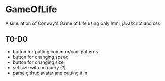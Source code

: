 # GameOfLife
A simulation of Conway's Game of Life using only html, javascript and css

## TO-DO
- button for putting common/cool patterns
- button for changing speed
- button for changing size
- set size with url query (?)
- parse github avatar and putting it in
